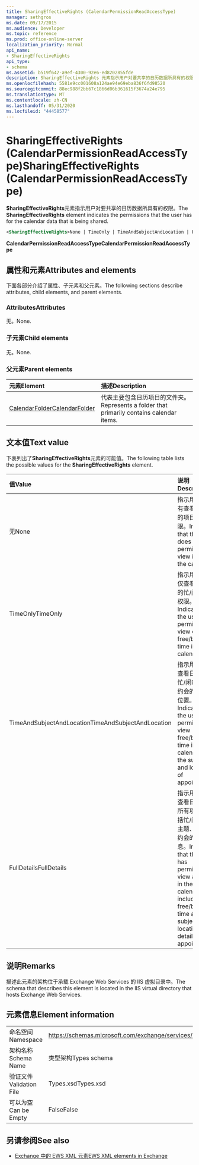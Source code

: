 ```yaml
---
title: SharingEffectiveRights (CalendarPermissionReadAccessType)
manager: sethgros
ms.date: 09/17/2015
ms.audience: Developer
ms.topic: reference
ms.prod: office-online-server
localization_priority: Normal
api_name:
- SharingEffectiveRights
api_type:
- schema
ms.assetid: b519f642-a9ef-4300-92e6-ed8202855fde
description: SharingEffectiveRights 元素指示用户对要共享的日历数据所具有的权限。
ms.openlocfilehash: 5581e9cc001608a124ae94e69eba836f6fd98520
ms.sourcegitcommit: 88ec988f2bb67c1866d06b361615f3674a24e795
ms.translationtype: MT
ms.contentlocale: zh-CN
ms.lasthandoff: 05/31/2020
ms.locfileid: "44458577"
---
```

# <a name="sharingeffectiverights-calendarpermissionreadaccesstype"></a><span data-ttu-id="290f5-103">SharingEffectiveRights (CalendarPermissionReadAccessType)</span><span class="sxs-lookup"><span data-stu-id="290f5-103">SharingEffectiveRights (CalendarPermissionReadAccessType)</span></span>

<span data-ttu-id="290f5-104">**SharingEffectiveRights**元素指示用户对要共享的日历数据所具有的权限。</span><span class="sxs-lookup"><span data-stu-id="290f5-104">The **SharingEffectiveRights** element indicates the permissions that the user has for the calendar data that is being shared.</span></span> 
  
```XML
<SharingEffectiveRights>None | TimeOnly | TimeAndSubjectAndLocation | FullDetails</SharingEffectiveRights>
```

 <span data-ttu-id="290f5-105">**CalendarPermissionReadAccessType**</span><span class="sxs-lookup"><span data-stu-id="290f5-105">**CalendarPermissionReadAccessType**</span></span>
## <a name="attributes-and-elements"></a><span data-ttu-id="290f5-106">属性和元素</span><span class="sxs-lookup"><span data-stu-id="290f5-106">Attributes and elements</span></span>

<span data-ttu-id="290f5-107">下面各部分介绍了属性、子元素和父元素。</span><span class="sxs-lookup"><span data-stu-id="290f5-107">The following sections describe attributes, child elements, and parent elements.</span></span>
  
### <a name="attributes"></a><span data-ttu-id="290f5-108">Attributes</span><span class="sxs-lookup"><span data-stu-id="290f5-108">Attributes</span></span>

<span data-ttu-id="290f5-109">无。</span><span class="sxs-lookup"><span data-stu-id="290f5-109">None.</span></span>
  
### <a name="child-elements"></a><span data-ttu-id="290f5-110">子元素</span><span class="sxs-lookup"><span data-stu-id="290f5-110">Child elements</span></span>

<span data-ttu-id="290f5-111">无。</span><span class="sxs-lookup"><span data-stu-id="290f5-111">None.</span></span>
  
### <a name="parent-elements"></a><span data-ttu-id="290f5-112">父元素</span><span class="sxs-lookup"><span data-stu-id="290f5-112">Parent elements</span></span>

|<span data-ttu-id="290f5-113">**元素**</span><span class="sxs-lookup"><span data-stu-id="290f5-113">**Element**</span></span>|<span data-ttu-id="290f5-114">**描述**</span><span class="sxs-lookup"><span data-stu-id="290f5-114">**Description**</span></span>|
|:-----|:-----|
|[<span data-ttu-id="290f5-115">CalendarFolder</span><span class="sxs-lookup"><span data-stu-id="290f5-115">CalendarFolder</span></span>](calendarfolder.md) <br/> |<span data-ttu-id="290f5-116">代表主要包含日历项目的文件夹。</span><span class="sxs-lookup"><span data-stu-id="290f5-116">Represents a folder that primarily contains calendar items.</span></span>  <br/> |
   
## <a name="text-value"></a><span data-ttu-id="290f5-117">文本值</span><span class="sxs-lookup"><span data-stu-id="290f5-117">Text value</span></span>

<span data-ttu-id="290f5-118">下表列出了**SharingEffectiveRights**元素的可能值。</span><span class="sxs-lookup"><span data-stu-id="290f5-118">The following table lists the possible values for the **SharingEffectiveRights** element.</span></span> 
  
|<span data-ttu-id="290f5-119">**值**</span><span class="sxs-lookup"><span data-stu-id="290f5-119">**Value**</span></span>|<span data-ttu-id="290f5-120">**说明**</span><span class="sxs-lookup"><span data-stu-id="290f5-120">**Description**</span></span>|
|:-----|:-----|
|<span data-ttu-id="290f5-121">无</span><span class="sxs-lookup"><span data-stu-id="290f5-121">None</span></span>  <br/> |<span data-ttu-id="290f5-122">指示用户不具有查看日历中的项目的权限。</span><span class="sxs-lookup"><span data-stu-id="290f5-122">Indicates that the user does not have permission to view items in the calendar.</span></span>  <br/> |
|<span data-ttu-id="290f5-123">TimeOnly</span><span class="sxs-lookup"><span data-stu-id="290f5-123">TimeOnly</span></span>  <br/> |<span data-ttu-id="290f5-124">指示用户具有仅查看日历中的忙/闲时间的权限。</span><span class="sxs-lookup"><span data-stu-id="290f5-124">Indicates that the user has permission to view only free/busy time in the calendar.</span></span>  <br/> |
|<span data-ttu-id="290f5-125">TimeAndSubjectAndLocation</span><span class="sxs-lookup"><span data-stu-id="290f5-125">TimeAndSubjectAndLocation</span></span>  <br/> |<span data-ttu-id="290f5-126">指示用户有权查看日历中的忙/闲时间以及约会的主题和位置。</span><span class="sxs-lookup"><span data-stu-id="290f5-126">Indicates that the user has permission to view free/busy time in the calendar and the subject and location of appointments.</span></span>  <br/> |
|<span data-ttu-id="290f5-127">FullDetails</span><span class="sxs-lookup"><span data-stu-id="290f5-127">FullDetails</span></span>  <br/> |<span data-ttu-id="290f5-128">指示用户有权查看日历中的所有项目，包括忙/闲时间、主题、位置和约会的详细信息。</span><span class="sxs-lookup"><span data-stu-id="290f5-128">Indicates that the user has permission to view all items in the calendar, including free/busy time and subject, location, and details of appointments.</span></span>  <br/> |
   
## <a name="remarks"></a><span data-ttu-id="290f5-129">说明</span><span class="sxs-lookup"><span data-stu-id="290f5-129">Remarks</span></span>

<span data-ttu-id="290f5-130">描述此元素的架构位于承载 Exchange Web Services 的 IIS 虚拟目录中。</span><span class="sxs-lookup"><span data-stu-id="290f5-130">The schema that describes this element is located in the IIS virtual directory that hosts Exchange Web Services.</span></span>
  
## <a name="element-information"></a><span data-ttu-id="290f5-131">元素信息</span><span class="sxs-lookup"><span data-stu-id="290f5-131">Element information</span></span>

|||
|:-----|:-----|
|<span data-ttu-id="290f5-132">命名空间</span><span class="sxs-lookup"><span data-stu-id="290f5-132">Namespace</span></span>  <br/> |https://schemas.microsoft.com/exchange/services/2006/types  <br/> |
|<span data-ttu-id="290f5-133">架构名称</span><span class="sxs-lookup"><span data-stu-id="290f5-133">Schema Name</span></span>  <br/> |<span data-ttu-id="290f5-134">类型架构</span><span class="sxs-lookup"><span data-stu-id="290f5-134">Types schema</span></span>  <br/> |
|<span data-ttu-id="290f5-135">验证文件</span><span class="sxs-lookup"><span data-stu-id="290f5-135">Validation File</span></span>  <br/> |<span data-ttu-id="290f5-136">Types.xsd</span><span class="sxs-lookup"><span data-stu-id="290f5-136">Types.xsd</span></span>  <br/> |
|<span data-ttu-id="290f5-137">可以为空</span><span class="sxs-lookup"><span data-stu-id="290f5-137">Can be Empty</span></span>  <br/> |<span data-ttu-id="290f5-138">False</span><span class="sxs-lookup"><span data-stu-id="290f5-138">False</span></span>  <br/> |
   
## <a name="see-also"></a><span data-ttu-id="290f5-139">另请参阅</span><span class="sxs-lookup"><span data-stu-id="290f5-139">See also</span></span>



- [<span data-ttu-id="290f5-140">Exchange 中的 EWS XML 元素</span><span class="sxs-lookup"><span data-stu-id="290f5-140">EWS XML elements in Exchange</span></span>](ews-xml-elements-in-exchange.md)

